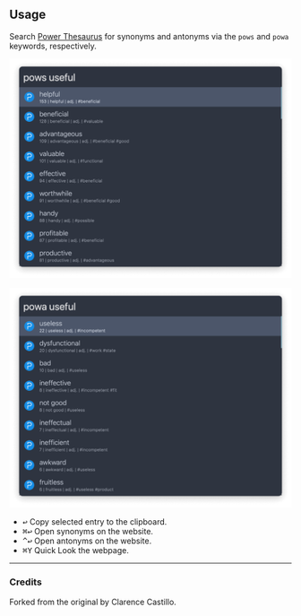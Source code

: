 ## Usage

Search [Power Thesaurus](https://powerthesaurus.org) for synonyms and antonyms via the `pows` and `powa` keywords, respectively.

![Showing synonyms](images/pows.png)

![Showing antonyms](images/powa.png)

* <kbd>↩</kbd> Copy selected entry to the clipboard.
* <kbd>⌘</kbd><kbd>↩</kbd> Open synonyms on the website.
* <kbd>^</kbd><kbd>↩</kbd> Open antonyms on the website.
* <kbd>⌘</kbd><kbd>Y</kbd> Quick Look the webpage.

---

### Credits

Forked from the original by Clarence Castillo.
